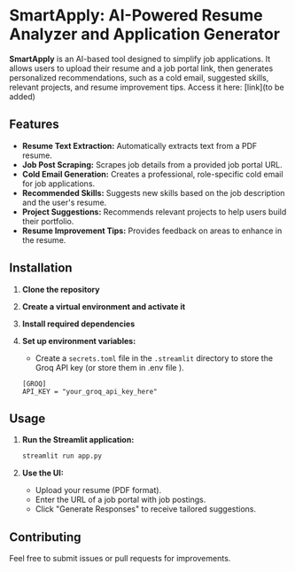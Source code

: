 # SmartApply: AI-Powered Resume Analyzer and Application Generator

**SmartApply** is an AI-based tool designed to simplify job applications. It allows users to upload their resume and a job portal link, then generates personalized recommendations, such as a cold email, suggested skills, relevant projects, and resume improvement tips.
Access it here: [link](to be added)

## Features
- **Resume Text Extraction:** Automatically extracts text from a PDF resume.
- **Job Post Scraping:** Scrapes job details from a provided job portal URL.
- **Cold Email Generation:** Creates a professional, role-specific cold email for job applications.
- **Recommended Skills:** Suggests new skills based on the job description and the user's resume.
- **Project Suggestions:** Recommends relevant projects to help users build their portfolio.
- **Resume Improvement Tips:** Provides feedback on areas to enhance in the resume.

## Installation

1. **Clone the repository**
   
2. **Create a virtual environment and activate it**
  
3. **Install required dependencies**
   
4. **Set up environment variables:**
   - Create a `secrets.toml` file in the `.streamlit` directory to store the Groq API key (or store them in .env file ).

    ```
    [GROQ]
    API_KEY = "your_groq_api_key_here"
    ```

## Usage

1. **Run the Streamlit application:**
    ```bash
    streamlit run app.py
    ```

2. **Use the UI:**
   - Upload your resume (PDF format).
   - Enter the URL of a job portal with job postings.
   - Click "Generate Responses" to receive tailored suggestions.

## Contributing
Feel free to submit issues or pull requests for improvements.

